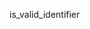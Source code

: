 is_valid_identifier
<img href='https://res.cloudinary.com/dqazvfqre/image/upload/v1757431972/is_valid_identifier_ihabuz.png'/>
